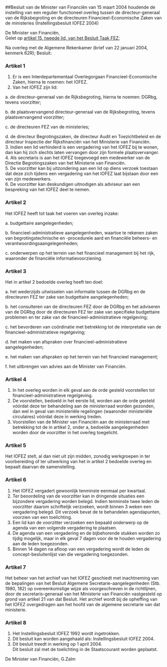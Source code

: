 <meta http-equiv='Content-Type' content='text/html; charset=utf-8' />

##Besluit van de Minister van Financiën van 15 maart 2004 houdende de instelling van een regulier functioneel overleg tussen de directeur-generaal van de Rijksbegroting en de directeuren Financieel-Economische Zaken van de ministeries (Instellingsbesluit IOFEZ 2004)

De Minister van Financiën,  
Gelet op [artikel 15, tweede lid, van het Besluit Taak FEZ](../../../../../AMvB/besluit/taak/fez/BWBR0005333/README.md);

Na overleg met de Algemene Rekenkamer (brief van 22 januari 2004, kenmerk 62R);
Besluit:    

### Artikel  1  

1.  Er is een Interdepartementaal Overlegorgaan Financieel-Economische Zaken, hierna te noemen: het IOFEZ.   
2.  Van het IOFEZ zijn lid: 

a. de directeur-generaal van de Rijksbegroting, hierna te noemen: DGRbg, tevens voorzitter;  

b. de plaatsvervangend directeur-generaal van de Rijksbegroting, tevens plaatsvervangend voorzitter;  

c. de directeuren FEZ van de ministeries;  

d. de directeur Begrotingszaken, de directeur Audit en Toezichtbeleid en de directeur Inspectie der Rijksfinanciën van het Ministerie van Financiën.     
3.  Indien een lid verhinderd is een vergadering van het IOFEZ bij te wonen, dan kan hij zich slechts laten vervangen door zijn formele plaatsvervanger.   
4.  Als secretaris is aan het IOFEZ toegevoegd een medewerker van de Directie Begrotingszaken van het Ministerie van Financiën.   
5.  De voorzitter kan bij uitzondering aan een lid op diens verzoek toestaan dat deze zich tijdens een vergadering van het IOFEZ laat bijstaan door een van zijn medewerkers.   
6.  De voorzitter kan deskundigen uitnodigen als adviseur aan een bespreking van het IOFEZ deel te nemen.   

### Artikel  2  

Het IOFEZ heeft tot taak het voeren van overleg inzake: 

a. budgettaire aangelegenheden;  

b. financieel-administratieve aangelegenheden, waartoe te rekenen zaken van begrotingstechnische en -procedurele aard en financiële beheers- en verantwoordingsaangelegenheden;  

c. onderwerpen op het terrein van het financieel management bij het rijk, waaronder de financiële informatievoorziening.    

### Artikel  3  

Het in artikel 2 bedoelde overleg heeft ten doel: 

a. het wederzijds uitwisselen van informatie tussen de DGRbg en de directeuren FEZ ter zake van budgettaire aangelegenheden;  

b. het consulteren van de directeuren FEZ door de DGRbg en het adviseren van de DGRbg door de directeuren FEZ ter zake van specifieke budgettaire problemen en ter zake van de financieel-administratieve regelgeving;  

c. het bevorderen van coördinatie met betrekking tot de interpretatie van de financieel-administratieve regelgeving;  

d. het maken van afspraken over financieel-administratieve aangelegenheden;  

e. het maken van afspraken op het terrein van het financieel management;  

f. het uitbrengen van advies aan de Minister van Financiën.    

### Artikel  4  

1.  In het overleg worden in elk geval aan de orde gesteld voorstellen tot financieel-administratieve regelgeving.   
2.  De voorstellen, bedoeld in het eerste lid, worden aan de orde gesteld vóórdat deze ter behandeling aan de ministerraad worden gezonden, dan wel in geval van ministeriële regelingen (waaronder ministeriële circulaires) vóórdat deze in werking treden.   
3.  Voorstellen van de Minister van Financiën aan de ministerraad met betrekking tot de in artikel 2, onder a, bedoelde aangelegenheden worden door de voorzitter in het overleg toegelicht.   

### Artikel  5  

Het IOFEZ stelt, al dan niet uit zijn midden, zonodig werkgroepen in ter voorbereiding of ter uitwerking van het in artikel 2 bedoelde overleg en bepaalt daarvan de samenstelling.  

### Artikel  6  

1.  Het IOFEZ vergadert gewoonlijk tenminste eenmaal per kwartaal.   
2.  Ter beoordeling van de voorzitter kan in dringende situaties een bijzondere vergadering worden belegd. Indien tenminste twee leden de voorzitter daarom schriftelijk verzoeken, wordt binnen 3 weken een vergadering belegd. Dit verzoek bevat de te behandelen agendapunten, voorzien van een toelichting.   
3.  Een lid kan de voorzitter verzoeken een bepaald onderwerp op de agenda van een volgende vergadering te plaatsen.   
4.  De agenda van een vergadering en de bijbehorende stukken worden zo tijdig mogelijk, maar in elk geval 7 dagen voor de te houden vergadering aan de leden toegezonden.   
5.  Binnen 14 dagen na afloop van een vergadering wordt de leden de concept-besluitenlijst van die vergadering toegezonden.   

### Artikel  7  

Het beheer van het archief van het IOFEZ geschiedt met inachtneming van de bepalingen van het Besluit Algemene Secretarie-aangelegenheden (Stb. 1980, 182) op overeenkomstige wijze als voorgeschreven in de richtlijnen, door de secretaris-generaal van het Ministerie van Financiën vastgesteld op grond van artikel 21 van dat Besluit. Het archief wordt bij de opheffing van het IOFEZ overgedragen aan het hoofd van de algemene secretarie van dat ministerie.  

### Artikel  8  

1.  Het Instellingsbesluit IOFEZ 1992 wordt ingetrokken.   
2.  Dit besluit kan worden aangehaald als: Instellingsbesluit IOFEZ 2004.   
3.  Dit besluit treedt in werking op 1 april 2004.   
Dit besluit zal met de toelichting in de Staatscourant worden geplaatst.   

De 
Minister van Financiën, 
G.Zalm    

